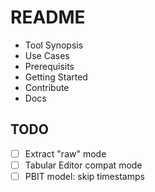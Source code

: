 # README

- Tool Synopsis
- Use Cases
- Prerequisits
- Getting Started
- Contribute
- Docs

## TODO

- [ ] Extract "raw" mode
- [ ] Tabular Editor compat mode
- [ ] PBIT model: skip timestamps
